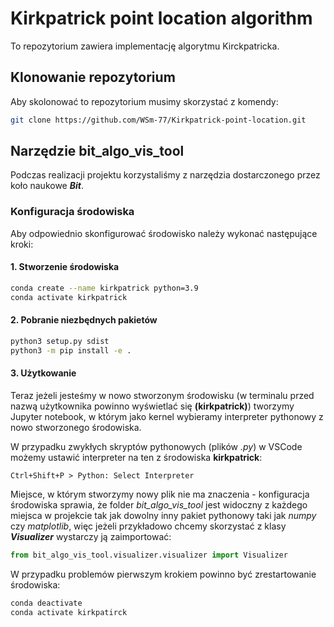 # Kirkpatrick point location algorithm

To repozytorium zawiera implementację algorytmu Kirckpatricka.

## Klonowanie repozytorium

Aby skolonować to repozytorium musimy skorzystać z komendy:

```bash
git clone https://github.com/WSm-77/Kirkpatrick-point-location.git
```

## Narzędzie bit_algo_vis_tool

Podczas realizacji projektu korzystaliśmy z narzędzia dostarczonego przez koło naukowe **_Bit_**.

### Konfiguracja środowiska

Aby odpowiednio skonfigurować środowisko należy wykonać następujące kroki:

#### 1. Stworzenie środowiska

```bash
conda create --name kirkpatrick python=3.9
conda activate kirkpatrick
```
#### 2. Pobranie niezbędnych pakietów

```bash
python3 setup.py sdist
python3 -m pip install -e .
```

#### 3. Użytkowanie

Teraz jeżeli jesteśmy w nowo stworzonym środowisku (w terminalu przed nazwą użytkownika powinno wyświetlać się __(kirkpatrick)__) tworzymy Jupyter notebook, w którym jako kernel wybieramy interpreter pythonowy z nowo stworzonego środowiska.

W przypadku zwykłych skryptów pythonowych (plików _.py_) w VSCode możemy ustawić interpreter na ten z środowiska __kirkpatrick__:

```
Ctrl+Shift+P > Python: Select Interpreter
```

Miejsce, w którym stworzymy nowy plik nie ma znaczenia - konfiguracja środowiska sprawia, że folder _bit_algo_vis_tool_ jest widoczny z każdego miejsca w projekcie tak jak dowolny inny pakiet pythonowy taki jak _numpy_ czy _matplotlib_, więc jeżeli przykładowo chcemy skorzystać z klasy **_Visualizer_** wystarczy ją zaimportować:

```python
from bit_algo_vis_tool.visualizer.visualizer import Visualizer
```

W przypadku problemów pierwszym krokiem powinno być zrestartowanie środowiska:

```bash
conda deactivate
conda activate kirkpatirck
```
